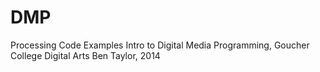DMP
===

Processing Code Examples 
Intro to Digital Media Programming, Goucher College Digital Arts
Ben Taylor, 2014
